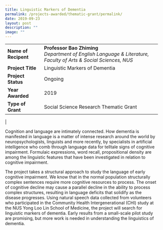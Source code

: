 ```yaml
---
title: Linguistic Markers of Dementia
permalink: /projects-awarded/thematic-grant/permalink/
date: 2019-09-23
layout: post
description: ""
image: ""
---
```

|  |  |
|---|---|
| **Name of Recipent** | **Professor Bao Zhiming**<br>_Department of English Language & Literature, Faculty of Arts & Social Sciences, NUS_ |
| **Project Title** | Linguistic Markers of Dementia |
| **Project Status** | Ongoing |
| **Year Awarded** | 2019 |
| **Type of Grant** | Social Science Research Thematic Grant |
|

Cognition and language are intimately connected. How dementia is manifested in language is a matter of intense research around the world by neuropsychologists, linguists and more recently, by specialists in artificial intelligence who comb through language data for telltale signs of cognitive impairment. Formulaic expressions, word recall, propositional density are among the linguistic features that have been investigated in relation to cognitive impairment.

The project takes a structural approach to study the language of early cognitive impairment. We know that in the normal population structurally complex sentences require more cognitive resources to process. The onset of cognitive decline may cause a parallel decline in the ability to process complex structures, resulting in language deficits that solidify as the disease progresses. Using natural speech data collected from volunteers who participated in the Community Health Intergenerational (CHI) study at the NUS Yong Loo Lin School of Medicine, the project will search for linguistic markers of dementia. Early results from a small-scale pilot study are promising, but more work is needed in understanding the linguistics of dementia.
